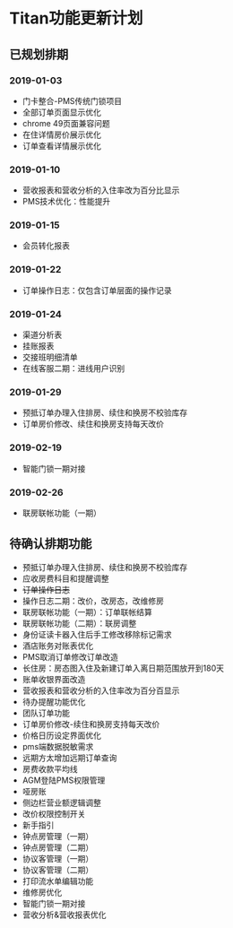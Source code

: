 # Titan功能更新计划

## 已规划排期

### 2019-01-03

* 门卡整合-PMS传统门锁项目
* 全部订单页面显示优化
* chrome 49页面兼容问题
* 在住详情房价展示优化
* 订单查看详情展示优化

### 2019-01-10

* 营收报表和营收分析的入住率改为百分比显示
* PMS技术优化：性能提升

### 2019-01-15

* 会员转化报表

### 2019-01-22

* 订单操作日志：仅包含订单层面的操作记录

### 2019-01-24

* 渠道分析表
* 挂账报表
* 交接班明细清单
* 在线客服二期：进线用户识别

### 2019-01-29

* 预抵订单办理入住排房、续住和换房不校验库存
* 订单房价修改、续住和换房支持每天改价

### 2019-02-19

* 智能门锁一期对接

### 2019-02-26

* 联房联帐功能（一期）

### 

## 待确认排期功能

* 预抵订单办理入住排房、续住和换房不校验库存
* 应收房费科目和提醒调整
* ~~订单操作日志~~
* 操作日志二期：改价，改房态，改维修房
* 联房联帐功能（一期）：订单联帐结算
* 联房联帐功能（二期）：联房调整
* 身份证读卡器入住后手工修改移除标记需求
* 酒店账务对账表优化
* PMS取消订单修改订单改造
* 长住房：房态图入住及新建订单入离日期范围放开到180天
* 账单收银界面改造
* 营收报表和营收分析的入住率改为百分百显示
* 待办提醒功能优化
* 团队订单功能
* 订单房价修改-续住和换房支持每天改价
* 价格日历设定界面优化
* pms端数据脱敏需求
* 远期方太增加远期订单查询
* 房费收款平均线
* AGM登陆PMS权限管理
* 哑房账
* 侧边栏营业额逻辑调整
* 改价权限控制开关
* 新手指引
* 钟点房管理（一期）
* 钟点房管理（二期）
* 协议客管理（一期）
* 协议客管理（二期）
* 打印流水单编辑功能
* 维修房优化
* 智能门锁一期对接
* 营收分析&营收报表优化

